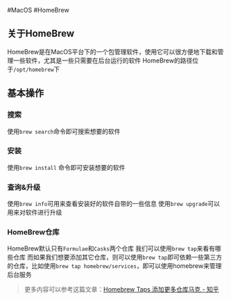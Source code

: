 #MacOS #HomeBrew
## 关于HomeBrew
HomeBrew是在MacOS平台下的一个包管理软件，使用它可以很方便地下载和管理一些软件，尤其是一些只需要在后台运行的软件
HomeBrew的路径位于`/opt/homebrew`下
## 基本操作
### 搜索
使用`brew search`命令即可搜索想要的软件
### 安装
使用`brew install` 命令即可安装想要的软件
### 查询&升级
使用`brew info`可用来查看安装好的软件自带的一些信息
使用`brew upgrade`可以用来对软件进行升级
### HomeBrew仓库
HomeBrew默认只有`Formulae`和`Casks`两个仓库
我们可以使用`brew tap`来看有哪些仓库
而如果我们想要添加其它仓库，则可以使用`brew tap`即可依赖一些第三方的仓库，比如使用`brew tap homebrew/services`，即可以使用homebrew来管理后台服务
>更多内容可以参考这篇文章：[Homebrew Taps 添加更多仓库马克 - 知乎](https://zhuanlan.zhihu.com/p/107635134)
